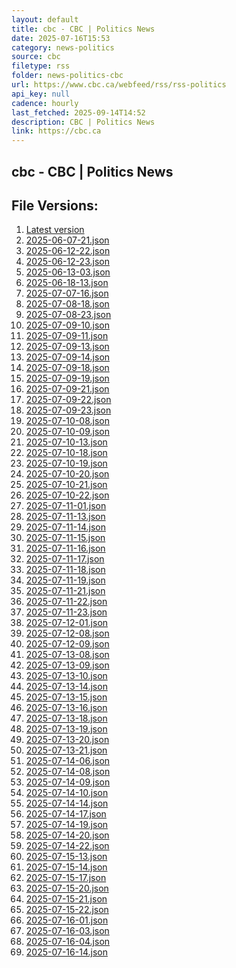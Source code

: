 ```yaml
---
layout: default
title: cbc - CBC | Politics News
date: 2025-07-16T15:53
category: news-politics
source: cbc
filetype: rss
folder: news-politics-cbc
url: https://www.cbc.ca/webfeed/rss/rss-politics
api_key: null
cadence: hourly
last_fetched: 2025-09-14T14:52
description: CBC | Politics News
link: https://cbc.ca
---
```


## cbc - CBC | Politics News

<div id="data-chart"></div>
<div id="data-table"></div>
<script>
document.addEventListener('DOMContentLoaded', function(){
  document.getElementById('data-table').textContent = 'This source isn't supported for tables yet.';
});
</script>

## File Versions:
1. [Latest version](./latest.json)
2. [2025-06-07-21.json](./2025-06-07-21.json)
3. [2025-06-12-22.json](./2025-06-12-22.json)
4. [2025-06-12-23.json](./2025-06-12-23.json)
5. [2025-06-13-03.json](./2025-06-13-03.json)
6. [2025-06-18-13.json](./2025-06-18-13.json)
7. [2025-07-07-16.json](./2025-07-07-16.json)
8. [2025-07-08-18.json](./2025-07-08-18.json)
9. [2025-07-08-23.json](./2025-07-08-23.json)
10. [2025-07-09-10.json](./2025-07-09-10.json)
11. [2025-07-09-11.json](./2025-07-09-11.json)
12. [2025-07-09-13.json](./2025-07-09-13.json)
13. [2025-07-09-14.json](./2025-07-09-14.json)
14. [2025-07-09-18.json](./2025-07-09-18.json)
15. [2025-07-09-19.json](./2025-07-09-19.json)
16. [2025-07-09-21.json](./2025-07-09-21.json)
17. [2025-07-09-22.json](./2025-07-09-22.json)
18. [2025-07-09-23.json](./2025-07-09-23.json)
19. [2025-07-10-08.json](./2025-07-10-08.json)
20. [2025-07-10-09.json](./2025-07-10-09.json)
21. [2025-07-10-13.json](./2025-07-10-13.json)
22. [2025-07-10-18.json](./2025-07-10-18.json)
23. [2025-07-10-19.json](./2025-07-10-19.json)
24. [2025-07-10-20.json](./2025-07-10-20.json)
25. [2025-07-10-21.json](./2025-07-10-21.json)
26. [2025-07-10-22.json](./2025-07-10-22.json)
27. [2025-07-11-01.json](./2025-07-11-01.json)
28. [2025-07-11-13.json](./2025-07-11-13.json)
29. [2025-07-11-14.json](./2025-07-11-14.json)
30. [2025-07-11-15.json](./2025-07-11-15.json)
31. [2025-07-11-16.json](./2025-07-11-16.json)
32. [2025-07-11-17.json](./2025-07-11-17.json)
33. [2025-07-11-18.json](./2025-07-11-18.json)
34. [2025-07-11-19.json](./2025-07-11-19.json)
35. [2025-07-11-21.json](./2025-07-11-21.json)
36. [2025-07-11-22.json](./2025-07-11-22.json)
37. [2025-07-11-23.json](./2025-07-11-23.json)
38. [2025-07-12-01.json](./2025-07-12-01.json)
39. [2025-07-12-08.json](./2025-07-12-08.json)
40. [2025-07-12-09.json](./2025-07-12-09.json)
41. [2025-07-13-08.json](./2025-07-13-08.json)
42. [2025-07-13-09.json](./2025-07-13-09.json)
43. [2025-07-13-10.json](./2025-07-13-10.json)
44. [2025-07-13-14.json](./2025-07-13-14.json)
45. [2025-07-13-15.json](./2025-07-13-15.json)
46. [2025-07-13-16.json](./2025-07-13-16.json)
47. [2025-07-13-18.json](./2025-07-13-18.json)
48. [2025-07-13-19.json](./2025-07-13-19.json)
49. [2025-07-13-20.json](./2025-07-13-20.json)
50. [2025-07-13-21.json](./2025-07-13-21.json)
51. [2025-07-14-06.json](./2025-07-14-06.json)
52. [2025-07-14-08.json](./2025-07-14-08.json)
53. [2025-07-14-09.json](./2025-07-14-09.json)
54. [2025-07-14-10.json](./2025-07-14-10.json)
55. [2025-07-14-14.json](./2025-07-14-14.json)
56. [2025-07-14-17.json](./2025-07-14-17.json)
57. [2025-07-14-19.json](./2025-07-14-19.json)
58. [2025-07-14-20.json](./2025-07-14-20.json)
59. [2025-07-14-22.json](./2025-07-14-22.json)
60. [2025-07-15-13.json](./2025-07-15-13.json)
61. [2025-07-15-14.json](./2025-07-15-14.json)
62. [2025-07-15-17.json](./2025-07-15-17.json)
63. [2025-07-15-20.json](./2025-07-15-20.json)
64. [2025-07-15-21.json](./2025-07-15-21.json)
65. [2025-07-15-22.json](./2025-07-15-22.json)
66. [2025-07-16-01.json](./2025-07-16-01.json)
67. [2025-07-16-03.json](./2025-07-16-03.json)
68. [2025-07-16-04.json](./2025-07-16-04.json)
69. [2025-07-16-14.json](./2025-07-16-14.json)
